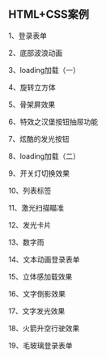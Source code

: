 ## HTML+CSS案例

1、登录表单

2、底部波浪动画

3、loading加载（一）

4、旋转立方体

5、骨架屏效果

6、特效之汉堡按钮抽屉功能

7、炫酷的发光按钮

8、loading加载（二）

9、开关灯切换效果

10、列表标签

11、激光扫描瞄准

12、发光卡片

13、数字雨

14、文本动画登录表单

15、立体感加载效果

16、文字倒影效果

17、文字发光效果

18、火箭升空行驶效果

19、毛玻璃登录表单